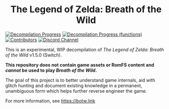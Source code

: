 <h1 align="center">The Legend of Zelda: Breath of the Wild</h1>

[![Decompilation Progress][progress-badge]][progress] [![Decompilation Progress (functions)][fn-progress-badge]][fn-progress] [![Contributors][contributors-badge]][contributors] [![Discord Channel][discord-badge]][discord]

[progress]: https://botw.link/progress
[progress-badge]: https://img.shields.io/endpoint?url=https://botw.link/badges/progress.json

[fn-progress]: https://botw.link/progress
[fn-progress-badge]: https://img.shields.io/endpoint?url=https://botw.link/badges/fn_progress.json

[contributors]: https://github.com/zeldaret/botw/graphs/contributors
[contributors-badge]: https://img.shields.io/github/contributors/zeldaret/botw

[discord]: https://discord.zelda64.dev
[discord-badge]: https://img.shields.io/discord/688807550715560050?color=%237289DA&logo=discord&logoColor=%23FFFFFF

This is an experimental, WIP decompilation of *The Legend of Zelda: Breath of the Wild* v1.5.0 (Switch).

**This repository does not contain game assets or RomFS content and *cannot* be used to play *Breath of the Wild*.**

The goal of this project is to better understand game internals, aid with glitch hunting and document existing knowledge in a permanent, unambiguous form which helps further reverse engineer the game.

For more information, see https://botw.link

